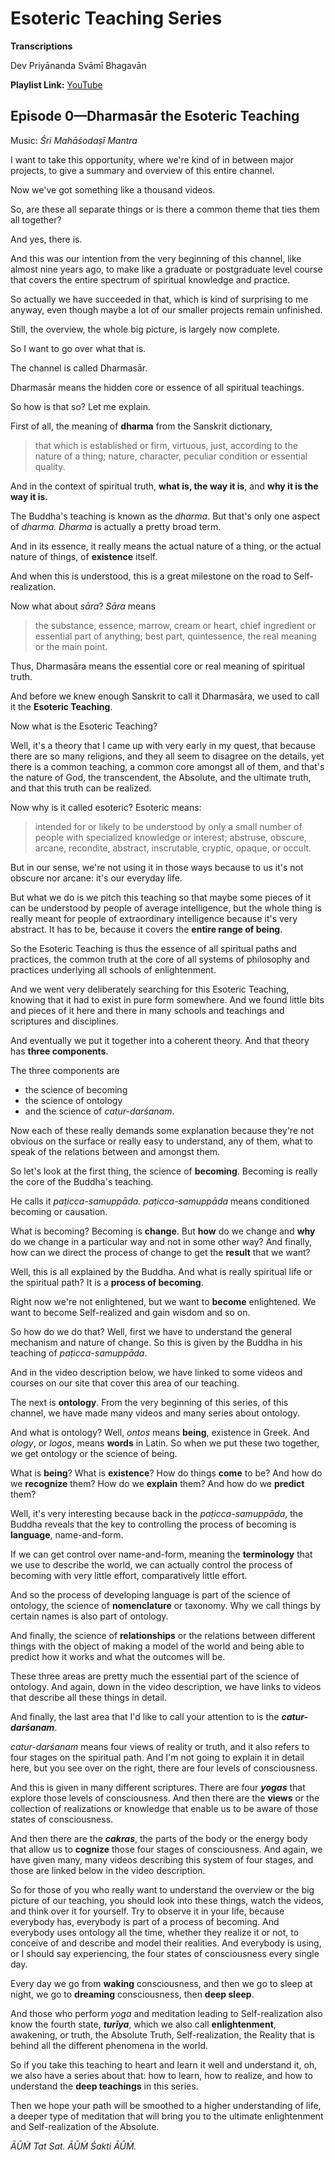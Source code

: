 # Esoteric Teaching Series

**Transcriptions**

Dev Priyānanda Svāmī Bhagavān

**Playlist Link:** [YouTube](https://www.youtube.com/watch?v=9QzKieoluFw&list=PL8s1kPtHmCZIGy1_faAPeRepBg-76H1i_)

## Episode 0—Dharmasār the Esoteric Teaching

Music: *Śri Mahāśodaṣī Mantra* 

I want to take this opportunity, where we're kind of in between major projects, to give a summary and overview of this entire channel.

Now we've got something like a thousand videos.

So, are these all separate things or is there a common theme that ties them all together?

And yes, there is.

And this was our intention from the very beginning of this channel, like almost nine years ago, to make like a graduate or postgraduate level course that covers the entire spectrum of spiritual knowledge and practice.

So actually we have succeeded in that, which is kind of surprising to me anyway, even though maybe a lot of our smaller projects remain unfinished.

Still, the overview, the whole big picture, is largely now complete.

So I want to go over what that is.

The channel is called Dharmasār.

Dharmasār means the hidden core or essence of all spiritual teachings.

So how is that so? Let me explain.

First of all, the meaning of **dharma** from the Sanskrit dictionary,

> that which is established or firm, virtuous, just, according to the nature of a thing; nature, character, peculiar condition or essential quality.

And in the context of spiritual truth, **what is, the way it is**, and **why it is the way it is.**

The Buddha's teaching is known as the *dharma*. But that's only one aspect of *dharma. Dharma* is actually a pretty broad term.

And in its essence, it really means the actual nature of a thing, or the actual nature of things, of **existence** itself.

And when this is understood, this is a great milestone on the road to Self-realization.

Now what about *sāra*? *Sāra* means 

> the substance, essence, marrow, cream or heart, chief ingredient or essential part of anything; best part, quintessence, the real meaning or the main point.

Thus, Dharmasāra means the essential core or real meaning of spiritual truth.

And before we knew enough Sanskrit to call it Dharmasāra, we used to call it the **Esoteric Teaching**.

Now what is the Esoteric Teaching?

Well, it's a theory that I came up with very early in my quest, that because there are so many religions, and they all seem to disagree on the details, yet there is a common teaching, a common core amongst all of them, and that's the nature of God, the transcendent, the Absolute, and the ultimate truth, and that this truth can be realized.

Now why is it called esoteric? Esoteric means: 

> intended for or likely to be understood by only a small number of people with specialized knowledge or interest; abstruse, obscure, arcane, recondite, abstract, inscrutable, cryptic, opaque, or occult.

But in our sense, we're not using it in those ways because to us it's not obscure nor arcane: it's our everyday life.

But what we do is we pitch this teaching so that maybe some pieces of it can be understood by people of average intelligence, but the whole thing is really meant for people of extraordinary intelligence because it's very abstract. It has to be, because it covers the **entire range of being**.

So the Esoteric Teaching is thus the essence of all spiritual paths and practices, the common truth at the core of all systems of philosophy and practices underlying all schools of enlightenment.

And we went very deliberately searching for this Esoteric Teaching, knowing that it had to exist in pure form somewhere. And we found little bits and pieces of it here and there in many schools and teachings and scriptures and disciplines.

And eventually we put it together into a coherent theory. And that theory has **three components**.

The three components are 

- the science of becoming
- the science of ontology
- and the science of *catur-darśanam*.

Now each of these really demands some explanation because they're not obvious on the surface or really easy to understand, any of them, what to speak of the relations between and amongst them.

So let's look at the first thing, the science of **becoming**. Becoming is really the core of the Buddha's teaching. 

He calls it *paṭicca-samuppāda. paṭicca-samuppāda* means conditioned becoming or causation.

What is becoming? Becoming is **change**. But **how** do we change and **why** do we change in a particular way and not in some other way? And finally, how can we direct the process of change to get the **result** that we want?

Well, this is all explained by the Buddha. And what is really spiritual life or the spiritual path? It is a **process of becoming**.

Right now we're not enlightened, but we want to **become** enlightened. We want to become Self-realized and gain wisdom and so on.

So how do we do that? Well, first we have to understand the general mechanism and nature of change. So this is given by the Buddha in his teaching of *paṭicca-samuppāda*.

And in the video description below, we have linked to some videos and courses on our site that cover this area of our teaching.

The next is **ontology**. From the very beginning of this series, of this channel, we have made many videos and many series about ontology.

And what is ontology? Well, *ontos* means **being**, existence in Greek. And *ology*, or *logos*, means **words** in Latin. So when we put these two together, we get ontology or the science of being.

What is **being**? What is **existence**? How do things **come** to be? And how do we **recognize** them? How do we **explain** them? And how do we **predict** them?

Well, it's very interesting because back in the *paṭicca-samuppāda*, the Buddha reveals that the key to controlling the process of becoming is **language**, name-and-form.

If we can get control over name-and-form, meaning the **terminology** that we use to describe the world, we can actually control the process of becoming with very little effort, comparatively little effort.

And so the process of developing language is part of the science of ontology, the science of **nomenclature** or taxonomy. Why we call things by certain names is also part of ontology.

And finally, the science of **relationships** or the relations between different things with the object of making a model of the world and being able to predict how it works and what the outcomes will be.

These three areas are pretty much the essential part of the science of ontology. And again, down in the video description, we have links to videos that describe all these things in detail.

And finally, the last area that I'd like to call your attention to is the ***catur-darśanam***.

*catur-darśanam* means four views of reality or truth, and it also refers to four stages on the spiritual path. And I'm not going to explain it in detail here, but you see over on the right, there are four levels of consciousness.

And this is given in many different scriptures. There are four ***yogas*** that explore those levels of consciousness. And then there are the **views** or the collection of realizations or knowledge that enable us to be aware of those states of consciousness.

And then there are the ***cakras***, the parts of the body or the energy body that allow us to **cognize** those four stages of consciousness. And again, we have given many, many videos describing this system of four stages, and those are linked below in the video description.

So for those of you who really want to understand the overview or the big picture of our teaching, you should look into these things, watch the videos, and think over it for yourself. Try to observe it in your life, because everybody has, everybody is part of a process of becoming. And everybody uses ontology all the time, whether they realize it or not, to conceive of and describe and model their realities. And everybody is using, or I should say experiencing, the four states of consciousness every single day.

Every day we go from **waking** consciousness, and then we go to sleep at night, we go to **dreaming** consciousness, then **deep sleep**.

And those who perform *yoga* and meditation leading to Self-realization also know the fourth state, ***turīya***, which we also call **enlightenment**, awakening, or truth, the Absolute Truth, Self-realization, the Reality that is behind all the different phenomena in the world.

So if you take this teaching to heart and learn it well and understand it, oh, we also have a series about that: how to learn, how to realize, and how to understand the **deep teachings** in this series.

Then we hope your path will be smoothed to a higher understanding of life, a deeper type of meditation that will bring you to the ultimate enlightenment and Self-realization of the Absolute.

*ĀŪṀ Tat Sat. ĀŪṀ Śakti ĀŪṀ.*